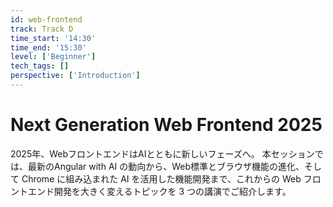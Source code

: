 ```yaml
---
id: web-frontend
track: Track D
time_start: '14:30'
time_end: '15:30'
level: ['Beginner']
tech_tags: []
perspective: ['Introduction']
---
```


# Next Generation Web Frontend 2025

2025年、WebフロントエンドはAIとともに新しいフェーズへ。 本セッションでは、最新のAngular with AI の動向から、Web標準とブラウザ機能の進化、そして Chrome に組み込まれた AI を活用した機能開発まで、これからの Web フロントエンド開発を大きく変えるトピックを 3 つの講演でご紹介します。
